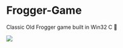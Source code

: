# Frogger-Game
Classic Old Frogger game built in Win32 C 🐸

<p align="left">
  <a href="https://skillicons.dev">
    <img src="https://skillicons.dev/icons?i=c" />
  </a>
</p>
